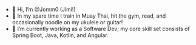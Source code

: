 - 👋 Hi, I’m @Jomm0 (Jimi!)
- 👀 In my spare time I train in Muay Thai, hit the gym, read, and occasionally noodle on my ukulele or guitar!
- 🌱 I’m currently working as a Software Dev; my core skill set consists of Spring Boot, Java, Kotlin, and Angular.

<!---
Jomm0/Jomm0 is a ✨ special ✨ repository because its `README.md` (this file) appears on your GitHub profile.
You can click the Preview link to take a look at your changes.
--->

